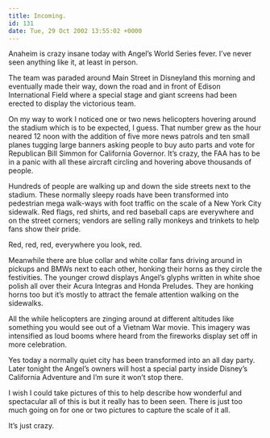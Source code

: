 ```yaml
---
title: Incoming.
id: 131
date: Tue, 29 Oct 2002 13:55:02 +0000
---
```


Anaheim is crazy insane today with Angel’s World Series fever. I’ve never seen anything like it, at least in person.  

The team was paraded around Main Street in Disneyland this morning and eventually made their way, down the road and in front of Edison International Field where a special stage and giant screens had been erected to display the victorious team.  

On my way to work I noticed one or two news helicopters hovering around the stadium which is to be expected, I guess. That number grew as the hour neared 12 noon with the addition of five more news patrols and ten small planes tugging large banners asking people to buy auto parts and vote for Republican Bill Simmon for California Governor. It’s crazy, the <span class="”caps”">FAA</span> has to be in a panic with all these aircraft circling and hovering above thousands of people.  

Hundreds of people are walking up and down the side streets next to the stadium. These normally sleepy roads have been transformed into pedestrian mega walk-ways with foot traffic on the scale of a New York City sidewalk. Red flags, red shirts, and red baseball caps are everywhere and on the street corners; vendors are selling rally monkeys and trinkets to help fans show their pride.  

Red, red, red, everywhere you look, red.  

Meanwhile there are blue collar and white collar fans driving around in pickups and <span class="”caps”">BMW</span>s next to each other, honking their horns as they circle the festivities. The younger crowd displays Angel’s glyphs written in white shoe polish all over their Acura Integras and Honda Preludes. They are honking horns too but it’s mostly to attract the female attention walking on the sidewalks.  

All the while helicopters are zinging around at different altitudes like something you would see out of a Vietnam War movie. This imagery was intensified as loud booms where heard from the fireworks display set off in more celebration.  

Yes today a normally quiet city has been transformed into an all day party. Later tonight the Angel’s owners will host a special party inside Disney’s California Adventure and I’m sure it won’t stop there.  

I wish I could take pictures of this to help describe how wonderful and spectacular all of this is but it really has to been seen. There is just too much going on for one or two pictures to capture the scale of it all.  

It’s just crazy.





